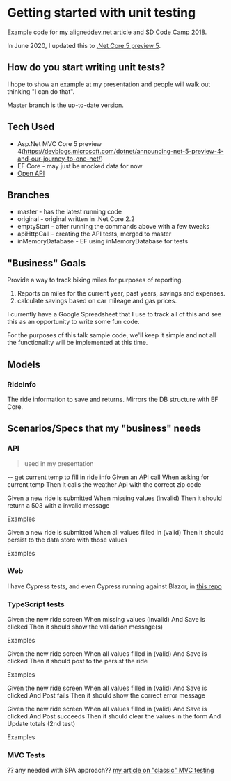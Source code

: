 # Getting started with unit testing

Example code for [my aligneddev.net article](https://www.aligneddev.net/blog/2018/getting-started-with-unit-testing-presentation-version/) and [SD Code Camp 2018](https://southdakotacodecamp.com/speakers/kevin-logan/).

In June 2020, I updated this to [.Net Core 5 preview 5](https://dotnet.microsoft.com/download/dotnet/thank-you/sdk-5.0.100-preview.5-windows-x64-installer).

## How do you start writing unit tests?

I hope to show an example at my presentation and people will walk out thinking "I can do that".

Master branch is the up-to-date version.

## Tech Used

* Asp.Net MVC Core 5 preview 4(https://devblogs.microsoft.com/dotnet/announcing-net-5-preview-4-and-our-journey-to-one-net/)
* EF Core - may just be mocked data for now
* [Open API](https://docs.microsoft.com/en-us/aspnet/core/tutorials/getting-started-with-swashbuckle?view=aspnetcore-5.0&tabs=netcore-cli)


## Branches

* master - has the latest running code
* original - original written in .Net Core 2.2
* emptyStart - after running the commands above with a few tweaks
* apiHttpCall - creating the API tests, merged to master
* inMemoryDatabase - EF using inMemoryDatabase for tests

## "Business" Goals

Provide a way to track biking miles for purposes of reporting.

1. Reports on miles for the current year, past years, savings and expenses.
1. calculate savings based on car mileage and gas prices.

I currently have a Google Spreadsheet that I use to track all of this and see this as an opportunity to write some fun code.

For the purposes of this talk sample code, we'll keep it simple and not all the functionality will be implemented at this time.

## Models

### RideInfo

The ride information to save and returns. Mirrors the DB structure with EF Core.

## Scenarios/Specs that my "business" needs

### API

> used in my presentation

-- get current temp to fill in ride info
Given an API call
When asking for current temp
Then it calls the weather Api with the correct zip code


Given a new ride is submitted
When missing values (invalid)
Then it should return a 503 with a invalid message

Examples

Given a new ride is submitted
When all values filled in (valid)
Then it should persist to the data store with those values

Examples


### Web

I have Cypress tests, and even Cypress running against Blazor, in [this repo](https://github.com/aligneddev/cypressTesting
)
### TypeScript tests

Given the new ride screen
When missing values (invalid)
And Save is clicked
Then it should show the validation message(s)

Examples

Given the new ride screen
When all values filled in (valid)
And Save is clicked
Then it should post to the persist the ride

Examples

Given the new ride screen
When all values filled in (valid)
And Save is clicked
And Post fails
Then it should show the correct error message

Given the new ride screen
When all values filled in (valid)
And Save is clicked
And Post succeeds
Then it should clear the values in the form
And Update totals (2nd test)

Examples

### MVC Tests

?? any needed with SPA approach??
[my article on "classic" MVC testing](https://www.aligneddev.net/blog/2018/unit-test-mvc/)

